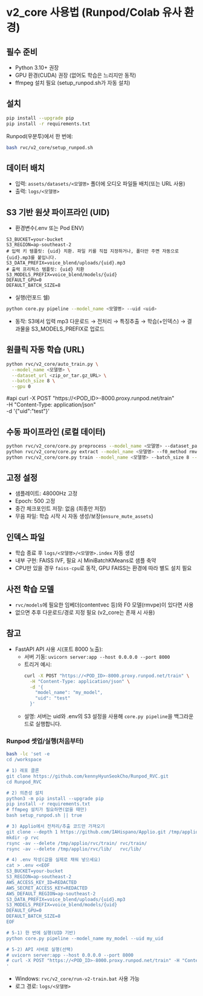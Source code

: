 # v2_core 사용법 (Runpod/Colab 유사 환경)

## 필수 준비
- Python 3.10+ 권장
- GPU 환경(CUDA) 권장 (없어도 학습은 느리지만 동작)
- ffmpeg 설치 필요 (setup_runpod.sh가 자동 설치)

## 설치
```bash
pip install --upgrade pip
pip install -r requirements.txt
```
Runpod(우분투)에서 한 번에:
```bash
bash rvc/v2_core/setup_runpod.sh
```

## 데이터 배치
- 입력: `assets/datasets/<모델명>` 폴더에 오디오 파일들 배치(또는 URL 사용)
- 출력: `logs/<모델명>`

## S3 기반 원샷 파이프라인 (UID)
- 환경변수(.env 또는 Pod ENV)
```
S3_BUCKET=your-bucket
S3_REGION=ap-southeast-2
# 입력 키 템플릿: {uid} 치환. 파일 키를 직접 지정하거나, 폴더만 주면 자동으로 {uid}.mp3를 붙입니다.
S3_DATA_PREFIX=voice_blend/uploads/{uid}.mp3
# 출력 프리픽스 템플릿: {uid} 치환
S3_MODELS_PREFIX=voice_blend/models/{uid}
DEFAULT_GPU=0
DEFAULT_BATCH_SIZE=8
```

- 실행(런포드 쉘)
```bash
python core.py pipeline --model_name <모델명> --uid <uid>
```
  - 동작: S3에서 입력 mp3 다운로드 → 전처리 → 특징추출 → 학습(+인덱스) → 결과물을 S3_MODELS_PREFIX로 업로드

## 원클릭 자동 학습 (URL)
```bash
python rvc/v2_core/auto_train.py \
  --model_name <모델명> \
  --dataset_url <zip_or_tar.gz_URL> \
  --batch_size 8 \
  --gpu 0
```

#api
curl -X POST "https://<POD_ID>-8000.proxy.runpod.net/train" \
  -H "Content-Type: application/json" \
  -d '{"uid":"test"}'

## 수동 파이프라인 (로컬 데이터)
```bash
python rvc/v2_core/core.py preprocess --model_name <모델명> --dataset_path assets/datasets/<모델명> --sample_rate 48000
python rvc/v2_core/core.py extract --model_name <모델명> --f0_method rmvpe --gpu 0 --sample_rate 48000 --embedder_model contentvec
python rvc/v2_core/core.py train --model_name <모델명> --batch_size 8 --gpu 0 --index_algorithm Auto
```

## 고정 설정
- 샘플레이트: 48000Hz 고정
- Epoch: 500 고정
- 중간 체크포인트 저장: 없음 (최종만 저장)
- 무음 파일: 학습 시작 시 자동 생성/보장(`ensure_mute_assets`)

## 인덱스 파일
- 학습 종료 후 `logs/<모델명>/<모델명>.index` 자동 생성
- 내부 구현: FAISS IVF, 필요 시 MiniBatchKMeans로 샘플 축약
- CPU만 있을 경우 `faiss-cpu`로 동작, GPU FAISS는 환경에 따라 별도 설치 필요

## 사전 학습 모델
- `rvc/models`에 필요한 임베더(contentvec 등)와 F0 모델(rmvpe)이 있다면 사용
- 없으면 추후 다운로드/경로 지정 필요 (v2_core는 존재 시 사용)

## 참고
- FastAPI API 사용 시(포트 8000 노출):
  - 서버 기동: `uvicorn server:app --host 0.0.0.0 --port 8000`
  - 트리거 예시:
    ```bash
    curl -X POST "https://<POD_ID>-8000.proxy.runpod.net/train" \
      -H "Content-Type: application/json" \
      -d '{
        "model_name": "my_model",
        "uid": "test"
      }'
    ```
  - 설명: 서버는 uid와 .env의 S3 설정을 사용해 `core.py pipeline`을 백그라운드로 실행합니다.

### Runpod 셋업/실행(처음부터)
```bash
bash -lc 'set -e
cd /workspace

# 1) 레포 클론
git clone https://github.com/kennyHyunSeokCho/Runpod_RVC.git
cd Runpod_RVC

# 2) 의존성 설치
python3 -m pip install --upgrade pip
pip install -r requirements.txt
# ffmpeg 설치가 필요하면(없을 때만)
bash setup_runpod.sh || true

# 3) Applio에서 전처리/추출 코드만 가져오기
git clone --depth 1 https://github.com/IAHispano/Applio.git /tmp/applio
mkdir -p rvc
rsync -av --delete /tmp/applio/rvc/train/ rvc/train/
rsync -av --delete /tmp/applio/rvc/lib/   rvc/lib/

# 4) .env 작성(값을 실제로 채워 넣으세요)
cat > .env <<EOF
S3_BUCKET=your-bucket
S3_REGION=ap-southeast-2
AWS_ACCESS_KEY_ID=REDACTED
AWS_SECRET_ACCESS_KEY=REDACTED
AWS_DEFAULT_REGION=ap-southeast-2
S3_DATA_PREFIX=voice_blend/uploads/{uid}.mp3
S3_MODELS_PREFIX=voice_blend/models/{uid}
DEFAULT_GPU=0
DEFAULT_BATCH_SIZE=8
EOF

# 5-1) 한 번에 실행(UID 기반)
python core.py pipeline --model_name my_model --uid my_uid

# 5-2) API 서버로 실행(선택)
# uvicorn server:app --host 0.0.0.0 --port 8000
# curl -X POST "https://<POD_ID>-8000.proxy.runpod.net/train" -H "Content-Type: application/json" -d "{\"uid\":\"my_uid\"}"
'
```
- Windows: `rvc/v2_core/run-v2-train.bat` 사용 가능
- 로그 경로: `logs/<모델명>`
